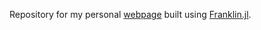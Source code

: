 Repository for my personal [webpage](https://nignatiadis.github.io/) built using [Franklin.jl](https://github.com/tlienart/Franklin.jl).
